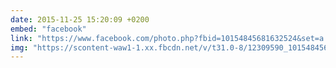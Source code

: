 ```yaml
---
date: 2015-11-25 15:20:09 +0200
embed: "facebook"
link: "https://www.facebook.com/photo.php?fbid=10154845681632524&set=a.495259662523.270639.558382523&type=3"
img: "https://scontent-waw1-1.xx.fbcdn.net/v/t31.0-8/12309590_10154845681632524_5912457510872313719_o.jpg?oh=63eed80dfb65de62660f59239ab3390c&oe=596B917B"
---
```

